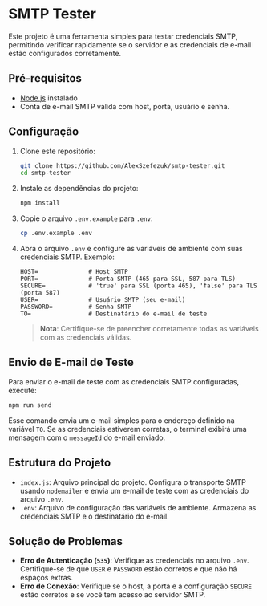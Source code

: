 # SMTP Tester

Este projeto é uma ferramenta simples para testar credenciais SMTP, permitindo verificar rapidamente se o servidor e as credenciais de e-mail estão configurados corretamente.

## Pré-requisitos

- [Node.js](https://nodejs.org/) instalado
- Conta de e-mail SMTP válida com host, porta, usuário e senha.

## Configuração

1. Clone este repositório:

   ```bash
   git clone https://github.com/AlexSzefezuk/smtp-tester.git
   cd smtp-tester
   ```

2. Instale as dependências do projeto:

   ```bash
   npm install
   ```

3. Copie o arquivo `.env.example` para `.env`:

   ```bash
   cp .env.example .env
   ```

4. Abra o arquivo `.env` e configure as variáveis de ambiente com suas credenciais SMTP. Exemplo:

   ```plaintext
   HOST=              # Host SMTP
   PORT=              # Porta SMTP (465 para SSL, 587 para TLS)
   SECURE=            # 'true' para SSL (porta 465), 'false' para TLS (porta 587)
   USER=              # Usuário SMTP (seu e-mail)
   PASSWORD=          # Senha SMTP
   TO=                # Destinatário do e-mail de teste
   ```

   > **Nota**: Certifique-se de preencher corretamente todas as variáveis com as credenciais válidas.

## Envio de E-mail de Teste

Para enviar o e-mail de teste com as credenciais SMTP configuradas, execute:

```bash
npm run send
```

Esse comando envia um e-mail simples para o endereço definido na variável `TO`. Se as credenciais estiverem corretas, o terminal exibirá uma mensagem com o `messageId` do e-mail enviado.

## Estrutura do Projeto

- `index.js`: Arquivo principal do projeto. Configura o transporte SMTP usando `nodemailer` e envia um e-mail de teste com as credenciais do arquivo `.env`.
- `.env`: Arquivo de configuração das variáveis de ambiente. Armazena as credenciais SMTP e o destinatário do e-mail.

## Solução de Problemas

- **Erro de Autenticação (`535`)**: Verifique as credenciais no arquivo `.env`. Certifique-se de que `USER` e `PASSWORD` estão corretos e que não há espaços extras.
- **Erro de Conexão**: Verifique se o host, a porta e a configuração `SECURE` estão corretos e se você tem acesso ao servidor SMTP.